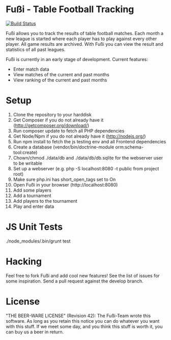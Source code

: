 Fußi - Table Football Tracking
==============================

[![Build Status](https://travis-ci.org/feibeck/fussi.png)](https://travis-ci.org/feibeck/fussi)

Fußi allows you to track the results of table football matches. Each month a
new league is started where each player has to play against every other player.
All game results are archived. With Fußi you can view the result and statistics
of all past leagues.

Fußi is currently in an early stage of development. Current features:

- Enter match data
- View matches of the current and past months
- View ranking of the current and past months

Setup
=====

1. Clone the repository to your harddisk
2. Get Composer if you do not already have it (http://getcomposer.org/download/)
3. Run composer update to fetch all PHP dependencies
4. Get Node/Npm if you do not already have it (http://nodejs.org/)
5. Run npm install to fetch the js testing env and all Frontend dependencies
6. Create a database (vendor/bin/doctrine-module orm:schema-tool:create)
7. Chown/chmod ./data/db and ./data/db/db.sqlite for the webserver user to be writable
8. Set up a webserver (e.g. php -S localhost:8080 -t public from project root)
9. Make sure php.ini has short_open_tags set to On
10. Open Fußi in your browser (http://localhost:8080)
11. Add some players
12. Add a tournament
13. Add players to the tournament
14. Play and enter data

JS Unit Tests
================
./node_modules/.bin/grunt test

Hacking
=======

Feel free to fork Fußi and add cool new features! See the list of issues for
some inspiration. Send a pull request against the develop branch.

License
=======

"THE BEER-WARE LICENSE" (Revision 42):
The Fußi-Team wrote this software. As long as you retain this notice you can
do whatever you want with this stuff. If we meet some day, and you think this
stuff is worth it, you can buy us a beer in return.
